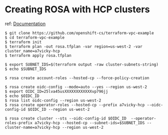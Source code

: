 # Creating ROSA with HCP clusters 

ref: [Documentation](https://docs.openshift.com/rosa/rosa_hcp/rosa-hcp-sts-creating-a-cluster-quickly.html)

```shell
$ git clone https://github.com/openshift-cs/terraform-vpc-example
$ cd terraform-vpc-example
$ terraform init
$ terraform plan -out rosa.tfplan -var region=us-west-2 -var cluster_name=a7vicky-hcp
$ terraform apply rosa.tfplan

$ export SUBNET_IDS=$(terraform output -raw cluster-subnets-string)
$ echo $SUBNET_IDS

$ rosa create account-roles --hosted-cp --force-policy-creation

$ rosa create oidc-config --mode=auto --yes --region us-west-2 
$ export OIDC_ID=25lva45usXXXXXXXXXXXXvp796jj
$ echo $OIDC_ID
$ rosa list oidc-config --region us-west-2
$ rosa create operator-roles --hosted-cp --prefix a7vicky-hcp --oidc-config-id $OIDC_ID --region us-west-2

$ rosa create cluster --sts --oidc-config-id $OIDC_ID  --operator-roles-prefix a7vicky-hcp --hosted-cp --subnet-ids=$SUBNET_IDS --cluster-name=a7vicky-hcp --region us-west-2
```
